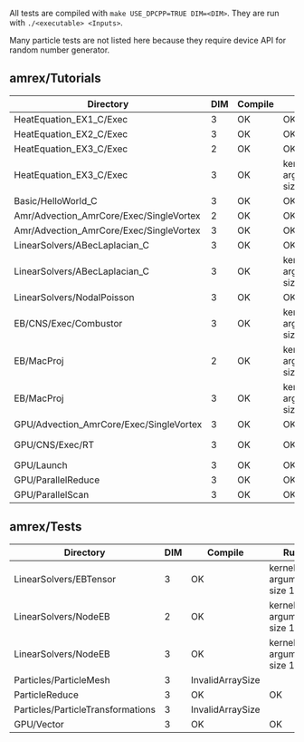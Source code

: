 All tests are compiled with `make USE_DPCPP=TRUE DIM=<DIM>`.  They are run with `./<executable> <Inputs>`.

Many particle tests are not listed here because they require device API for random number generator.

## amrex/Tutorials

| Directory | DIM | Compile | Run | Inputs |
| ------ | --- | ---------- | ---------- | ---------- |
| HeatEquation_EX1_C/Exec | 3 | OK | OK | inputs |
| HeatEquation_EX2_C/Exec | 3 | OK | OK | inputs nsteps=1000 |
| HeatEquation_EX3_C/Exec | 2 | OK | OK | inputs_2d nsteps=100 |
| HeatEquation_EX3_C/Exec | 3 | OK | kernel arguments size 1248 | inputs_3d |
| Basic/HelloWorld_C  | 3 | OK | OK |        |
| Amr/Advection_AmrCore/Exec/SingleVortex | 2 | OK | OK | inputs |
| Amr/Advection_AmrCore/Exec/SingleVortex | 3 | OK | OK | inputs max_step=100 |
| LinearSolvers/ABecLaplacian_C | 3 | OK | OK | inputs-rt-poisson-lev |
| LinearSolvers/ABecLaplacian_C | 3 | OK | kernel arguments size 1248 | inputs-rt-abeclap-com |
| LinearSolvers/NodalPoisson | 3 | OK | OK | inputs-rt |
| EB/CNS/Exec/Combustor | 3 | OK | kernel arguments size 1212 | inputs.regt |
| EB/MacProj | 2 | OK | kernel argumens size 1480 | inputs amrex.fpe_trap_invalid=0 |
| EB/MacProj | 3 | OK | kernel argumens size 1212 | inputs amrex.fpe_trap_invalid=0 |
| GPU/Advection_AmrCore/Exec/SingleVortex | 3 | OK | OK | inputs |
| GPU/CNS/Exec/RT | 3 | OK | OK | inputs-rt amrex.fpe_trap_invalid=0 |
| GPU/Launch | 3 | OK | OK | |
| GPU/ParallelReduce | 3 | OK | OK |  |
| GPU/ParallelScan | 3 | OK | OK | |

## amrex/Tests

| Directory | DIM | Compile | Run | Inputs |
| ------ | --- | ---------- | ---------- | ---------- |
| LinearSolvers/EBTensor | 3 | OK | kernel arguments size 1212 | inputs.rt.3d |
| LinearSolvers/NodeEB | 2 | OK | kernel arguments size 1480 | inputs.rt.2d |
| LinearSolvers/NodeEB | 3 | OK | kernel arguments size 1212 | inputs.rt.3d.y |
| Particles/ParticleMesh | 3 | InvalidArraySize | | inputs |
| ParticleReduce | 3 | OK | OK | inputs |
| Particles/ParticleTransformations | 3 | InvalidArraySize | | inputs |
| GPU/Vector | 3 | OK | OK | inputs |
